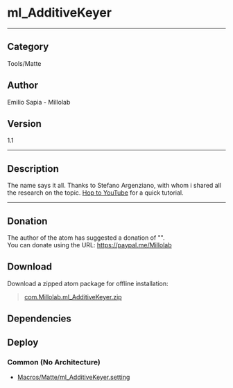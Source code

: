 # ml_AdditiveKeyer
___

## Category
Tools/Matte

## Author
Emilio Sapia - Millolab

## Version
1.1

___

## Description
<p> The name says it all. Thanks to Stefano Argenziano, with whom i shared all the research on the topic. <a href="https://youtu.be/jl1bvoilkP4">Hop to YouTube</a> for a quick tutorial.</p>

___

## Donation
The author of the atom has suggested a donation of "".  
You can donate using the URL: <a href="https://paypal.me/Millolab">https://paypal.me/Millolab</a>

## Download

Download a zipped atom package for offline installation:
> [com.Millolab.ml_AdditiveKeyer.zip](https://gitlab.com/WeSuckLess/Reactor/-/archive/master/Reactor-master.zip?path=Atoms/com.Millolab.ml_AdditiveKeyer)  

## Dependencies

## Deploy

### Common (No Architecture)

<ul>
<li><a href="https://gitlab.com/WeSuckLess/Reactor/-/blob/master/Atoms/com.Millolab.ml_AdditiveKeyer/Macros/Matte/ml_AdditiveKeyer.setting?ref_type=heads">Macros/Matte/ml_AdditiveKeyer.setting</a></li>
</ul>
